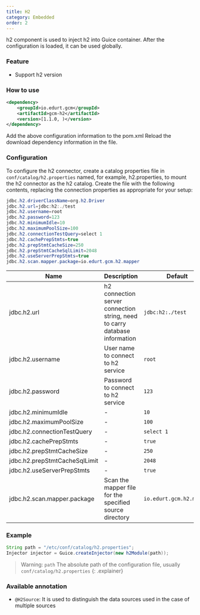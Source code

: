 ```yaml
---
title: H2
category: Embedded
order: 2
---
```


h2 component is used to inject h2 into Guice container. After the configuration is loaded, it can be used globally.

### Feature

- Support h2 version

### How to use

```xml
<dependency>
    <groupId>io.edurt.gcm</groupId>
    <artifactId>gcm-h2</artifactId>
    <version>[1.1.0, )</version>
</dependency>
```

Add the above configuration information to the pom.xml Reload the download dependency information in the file.

### Configuration

To configure the h2 connector, create a catalog properties file in `conf/catalog/h2.properties` named, for example, h2.properties, to mount the h2 connector as the h2 catalog. Create the file with the following contents, replacing the connection properties as appropriate for your setup:

```java 
jdbc.h2.driverClassName=org.h2.Driver
jdbc.h2.url=jdbc:h2:./test
jdbc.h2.username=root
jdbc.h2.password=123
jdbc.h2.minimumIdle=10
jdbc.h2.maximumPoolSize=100
jdbc.h2.connectionTestQuery=select 1
jdbc.h2.cachePrepStmts=true
jdbc.h2.prepStmtCacheSize=250
jdbc.h2.prepStmtCacheSqlLimit=2048
jdbc.h2.useServerPrepStmts=true
jdbc.h2.scan.mapper.package=io.edurt.gcm.h2.mapper
```

|Name|Description|Default|
|---|---|---|
|jdbc.h2.url|h2 connection server connection string, need to carry database information|`jdbc:h2:./test`|
|jdbc.h2.username|User name to connect to h2 service|`root`|
|jdbc.h2.password|Password to connect to h2 service|`123`|
|jdbc.h2.minimumIdle|-|`10`|
|jdbc.h2.maximumPoolSize|-|`100`|
|jdbc.h2.connectionTestQuery|-|`select 1`|
|jdbc.h2.cachePrepStmts|-|`true`|
|jdbc.h2.prepStmtCacheSize|-|`250`|
|jdbc.h2.prepStmtCacheSqlLimit|-|`2048`|
|jdbc.h2.useServerPrepStmts|-|`true`|
|jdbc.h2.scan.mapper.package|Scan the mapper file for the specified source directory|`io.edurt.gcm.h2.mapper`|

### Example

```java 
String path = "/etc/conf/catalog/h2.properties";
Injector injector = Guice.createInjector(new h2Module(path));
```

> Warning: `path` The absolute path of the configuration file, usually `conf/catalog/h2.properties`
{: .explainer}

### Available annotation

- `@H2Source`: It is used to distinguish the data sources used in the case of multiple sources
